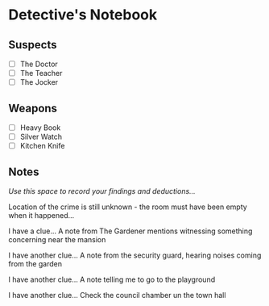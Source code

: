 # Detective's Notebook

## Suspects
- [ ] The Doctor
- [ ] The Teacher
- [ ] The Jocker

## Weapons
- [ ] Heavy Book
- [ ] Silver Watch
- [ ] Kitchen Knife

## Notes
*Use this space to record your findings and deductions...*

Location of the crime is still unknown - the room must have been empty when it happened...

I have a clue...
A note from The Gardener mentions witnessing something concerning near the mansion

I have another clue...
A note from the security guard, hearing noises coming from the garden 

I have another clue...
A note telling me to go to the playground

I have another clue...
Check the council chamber un the town hall

